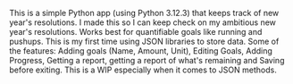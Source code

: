 This is a simple Python app (using Python 3.12.3) that keeps track of new year's resolutions. I made this so I can keep check on my ambitious new year's resolutions. Works best for quantifiable goals like running and pushups. This is my first time using JSON libraries to store data.
Some of the features: Adding goals (Name, Amount, Unit), Editing Goals, Adding Progress, Getting a report, getting a report of what's remaining and Saving before exiting.
This is a WIP especially when it comes to JSON methods.
